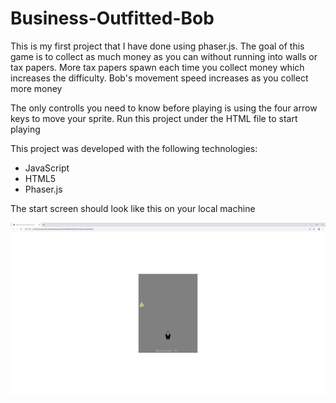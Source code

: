 # Business-Outfitted-Bob
This is my first project that I have done using phaser.js. The goal of this game is to collect as much money as you can without running into walls or tax papers. More tax papers spawn each time you collect money which increases the difficulty. Bob's movement speed increases as you collect more money

The only controlls you need to know before playing is using the four arrow keys to move your sprite. Run this project under the HTML file to start playing

This project was developed with the following technologies:

- JavaScript
- HTML5
- Phaser.js

The start screen should look like this on your local machine

![i](https://github.com/MasonBoom/Business-Outfitted-Bob-Phaser.js/blob/main/Business%20Outfitted%20Bob%20Game%20-%20Google%20Chrome%202_5_2022%208_41_24%20PM.png?raw=true)
